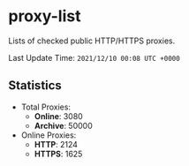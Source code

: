 # proxy-list  
Lists of checked public HTTP/HTTPS proxies.    

Last Update Time: `2021/12/10 00:08 UTC +0000`  
## Statistics  
- Total Proxies:  
  - **Online**: 3080  
  - **Archive**: 50000  
- Online Proxies:  
  - **HTTP**: 2124  
  - **HTTPS**: 1625  
